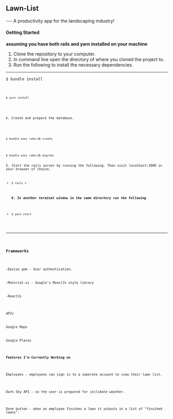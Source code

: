 <h2><strong>Lawn-List</strong></h2>
---
A productivity app for the landscaping industry!

<h4>Getting Started</h4>

<strong>assuming you have both rails and yarn installed on your machine</strong>

1. Clone the repository to your computer.
2. In command line open the directory of where you cloned the project to.
3. Run the following to install the necessary dependencies.
---
  <p><code>$ bundle install<code></p>
  <p><code>$ yarn install</code></p>

4. Create and prepare the database.
  <p><code>$ bundle exec rake:db create</code></p>
  <p><code>$ bundle exec rake:db migrate</code></p>
5. Start the rails server by running the following. Then visit localhost:3000 in your browser of choice.
<ul>
  <li><code>$ rails s</code></li>
  <h5>6. In another terminal window in the same directory run the following</h5> 
  <li><code>$ yarn start</code></li>
</ul>

<hr />

<h3>Frameworks</h3>

<p>-Devise gem - User authentication.</p>
<p>-Material-ui - Google's ReactJs style library</p>
<p>-ReactJs</p>

*APIs*
<p>Google Maps</p>
<p>Google Places</p>

<strong>Features I'm Currently Working on</strong>
  <p>Employees - employees can sign in to a seperate account to view their lawn list.</p>
  <p>Dark Sky API - so the user is prepared for inclimate weather.</p>
  <p>Done button - when an employee finishes a lawn it outputs in a list of "finsihed lawns".</p>
